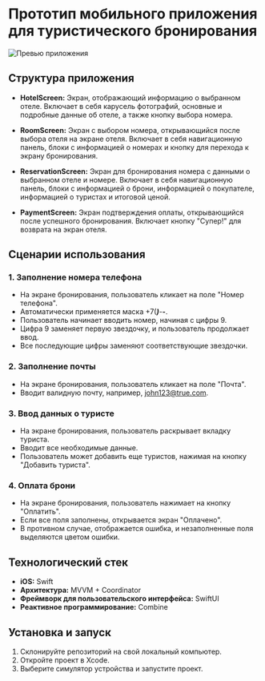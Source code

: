 # Прототип мобильного приложения для туристического бронирования

![Превью приложения](https://github.com/yuriycraft/Hotel/blob/main/Simulator%20Screen%20Recording%20-%20iPhone%2015%20Pro%20-%202024-01-30%20at%2015.36.15.gif)

## Структура приложения

- **HotelScreen:** Экран, отображающий информацию о выбранном отеле. Включает в себя карусель фотографий, основные и подробные данные об отеле, а также кнопку выбора номера.

- **RoomScreen:** Экран с выбором номера, открывающийся после выбора отеля на экране отеля. Включает в себя навигационную панель, блоки с информацией о номерах и кнопку для перехода к экрану бронирования.

- **ReservationScreen:** Экран для бронирования номера с данными о выбранном отеле и номере. Включает в себя навигационную панель, блоки с информацией о брони, информацией о покупателе, информацией о туристах и итоговой ценой.

- **PaymentScreen:** Экран подтверждения оплаты, открывающийся после успешного бронирования. Включает кнопку "Супер!" для возврата на экран отеля.

## Сценарии использования

### 1. Заполнение номера телефона

- На экране бронирования, пользователь кликает на поле "Номер телефона".
- Автоматически применяется маска +7(***)***-**-**.
- Пользователь начинает вводить номер, начиная с цифры 9.
- Цифра 9 заменяет первую звездочку, и пользователь продолжает ввод.
- Все последующие цифры заменяют соответствующие звездочки.

### 2. Заполнение почты

- На экране бронирования, пользователь кликает на поле "Почта".
- Вводит валидную почту, например, john123@true.com.

### 3. Ввод данных о туристе

- На экране бронирования, пользователь раскрывает вкладку туриста.
- Вводит все необходимые данные.
- Пользователь может добавить еще туристов, нажимая на кнопку "Добавить туриста".

### 4. Оплата брони

- На экране бронирования, пользователь нажимает на кнопку "Оплатить".
- Если все поля заполнены, открывается экран "Оплачено".
- В противном случае, отображается ошибка, и незаполненные поля выделяются цветом ошибки.

## Технологический стек

- **iOS:** Swift
- **Архитектура:** MVVM + Coordinator
- **Фреймворк для пользовательского интерфейса:** SwiftUI
- **Реактивное программирование:** Combine

## Установка и запуск

1. Склонируйте репозиторий на свой локальный компьютер.
2. Откройте проект в Xcode.
3. Выберите симулятор устройства и запустите проект.
